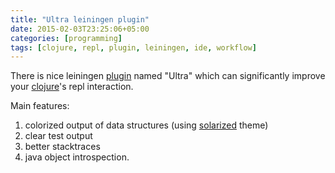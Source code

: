 ```yaml
---
title: "Ultra leiningen plugin"
date: 2015-02-03T23:25:06+05:00
categories: [programming]
tags: [clojure, repl, plugin, leiningen, ide, workflow]
---
```

There is nice leiningen [plugin](http://blog.venanti.us/ultra/) named "Ultra" which can significantly improve your [clojure](http://clojure.org)'s repl interaction.

Main features:  
1. colorized output of data structures (using [solarized](https://github.com/altercation/solarized) theme)  
2. clear test output  
3. better stacktraces  
4. java object introspection.  
